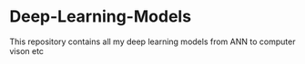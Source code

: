 # Deep-Learning-Models
This repository contains all my deep learning models from ANN to computer vison etc
